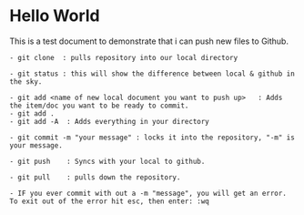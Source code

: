 <body>

<h1>  Hello World</h1>
	<p>
		This is a test document to demonstrate that i can push new files to Github.
	</p>

	- git clone  : pulls repository into our local directory
			
	- git status : this will show the difference between local & github in the sky.
		
	- git add <name of new local document you want to push up>   : Adds the item/doc you want to be ready to commit.  
	- git add . 
	- git add -A  : Adds everything in your directory
		
	- git commit -m "your message" : locks it into the repository, "-m" is your message. 
		
	- git push    : Syncs with your local to github.
	
	- git pull    : pulls down the repository.
		
	- IF you ever commit with out a -m "message", you will get an error.  To exit out of the error hit esc, then enter: :wq


</body>